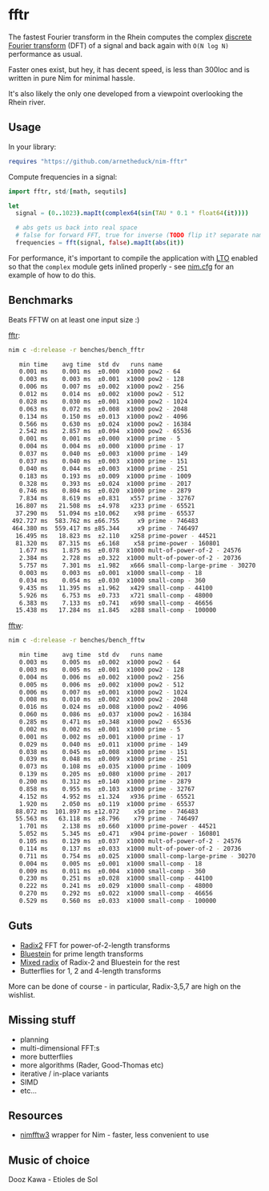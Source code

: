 # fftr

The fastest Fourier transform in the Rhein computes the complex [discrete Fourier transform](https://en.wikipedia.org/wiki/Discrete_Fourier_transform) (DFT) of a signal and back again with `O(N log N)` performance as usual.

Faster ones exist, but hey, it has decent speed, is less than 300loc and is written in pure Nim for minimal hassle.

It's also likely the only one developed from a viewpoint overlooking the Rhein river.

## Usage

In your library:

```nim
requires "https://github.com/arnetheduck/nim-fftr"
```

Compute frequencies in a signal:

```nim
import fftr, std/[math, sequtils]

let
  signal = (0..1023).mapIt(complex64(sin(TAU * 0.1 * float64(it))))

  # abs gets us back into real space
  # false for forward FFT, true for inverse (TODO flip it? separate names?)
  frequencies = fft(signal, false).mapIt(abs(it))
```

For performance, it's important to compile the application with [LTO](https://en.wikipedia.org/wiki/Interprocedural_optimization#WPO_and_LTO) enabled so that the `complex` module gets inlined properly - see [nim.cfg](./nim.cfg) for an example of how to do this.

## Benchmarks

Beats FFTW on at least one input size :)

[fftr](./benches/bench_fftr.nim):

```sh
nim c -d:release -r benches/bench_fftr

   min time    avg time  std dv   runs name
   0.001 ms    0.001 ms  ±0.000  x1000 pow2 - 64
   0.003 ms    0.003 ms  ±0.001  x1000 pow2 - 128
   0.006 ms    0.007 ms  ±0.002  x1000 pow2 - 256
   0.012 ms    0.014 ms  ±0.002  x1000 pow2 - 512
   0.028 ms    0.030 ms  ±0.001  x1000 pow2 - 1024
   0.063 ms    0.072 ms  ±0.008  x1000 pow2 - 2048
   0.134 ms    0.150 ms  ±0.013  x1000 pow2 - 4096
   0.566 ms    0.630 ms  ±0.024  x1000 pow2 - 16384
   2.542 ms    2.857 ms  ±0.094  x1000 pow2 - 65536
   0.001 ms    0.001 ms  ±0.000  x1000 prime - 5
   0.004 ms    0.004 ms  ±0.000  x1000 prime - 17
   0.037 ms    0.040 ms  ±0.003  x1000 prime - 149
   0.037 ms    0.040 ms  ±0.003  x1000 prime - 151
   0.040 ms    0.044 ms  ±0.003  x1000 prime - 251
   0.183 ms    0.193 ms  ±0.009  x1000 prime - 1009
   0.328 ms    0.393 ms  ±0.024  x1000 prime - 2017
   0.746 ms    0.804 ms  ±0.020  x1000 prime - 2879
   7.834 ms    8.619 ms  ±0.831   x557 prime - 32767
  16.807 ms   21.508 ms  ±4.978   x233 prime - 65521
  37.290 ms   51.094 ms ±10.062    x98 prime - 65537
 492.727 ms  583.762 ms ±66.755     x9 prime - 746483
 464.380 ms  559.417 ms ±85.344     x9 prime - 746497
  16.495 ms   18.823 ms  ±2.110   x258 prime-power - 44521
  81.320 ms   87.315 ms  ±6.168    x58 prime-power - 160801
   1.677 ms    1.875 ms  ±0.078  x1000 mult-of-power-of-2 - 24576
   2.384 ms    2.728 ms  ±0.322  x1000 mult-of-power-of-2 - 20736
   5.757 ms    7.301 ms  ±1.982   x666 small-comp-large-prime - 30270
   0.003 ms    0.003 ms  ±0.001  x1000 small-comp - 18
   0.034 ms    0.054 ms  ±0.030  x1000 small-comp - 360
   9.435 ms   11.395 ms  ±1.962   x429 small-comp - 44100
   5.926 ms    6.753 ms  ±0.733   x721 small-comp - 48000
   6.383 ms    7.133 ms  ±0.741   x690 small-comp - 46656
  15.438 ms   17.284 ms  ±1.845   x288 small-comp - 100000
```

[fftw](./benches/bench_fftw.nim):

```sh
nim c -d:release -r benches/bench_fftw

   min time    avg time  std dv   runs name
   0.003 ms    0.005 ms  ±0.002  x1000 pow2 - 64
   0.003 ms    0.005 ms  ±0.001  x1000 pow2 - 128
   0.004 ms    0.006 ms  ±0.002  x1000 pow2 - 256
   0.005 ms    0.006 ms  ±0.002  x1000 pow2 - 512
   0.006 ms    0.007 ms  ±0.001  x1000 pow2 - 1024
   0.008 ms    0.010 ms  ±0.002  x1000 pow2 - 2048
   0.016 ms    0.024 ms  ±0.008  x1000 pow2 - 4096
   0.060 ms    0.086 ms  ±0.037  x1000 pow2 - 16384
   0.285 ms    0.471 ms  ±0.348  x1000 pow2 - 65536
   0.002 ms    0.002 ms  ±0.001  x1000 prime - 5
   0.001 ms    0.002 ms  ±0.001  x1000 prime - 17
   0.029 ms    0.040 ms  ±0.011  x1000 prime - 149
   0.038 ms    0.045 ms  ±0.008  x1000 prime - 151
   0.039 ms    0.048 ms  ±0.009  x1000 prime - 251
   0.073 ms    0.108 ms  ±0.035  x1000 prime - 1009
   0.139 ms    0.205 ms  ±0.080  x1000 prime - 2017
   0.200 ms    0.312 ms  ±0.140  x1000 prime - 2879
   0.858 ms    0.955 ms  ±0.103  x1000 prime - 32767
   4.152 ms    4.952 ms  ±1.324   x936 prime - 65521
   1.920 ms    2.050 ms  ±0.119  x1000 prime - 65537
  88.072 ms  101.897 ms ±12.072    x50 prime - 746483
  55.563 ms   63.118 ms  ±8.796    x79 prime - 746497
   1.701 ms    2.138 ms  ±0.660  x1000 prime-power - 44521
   5.052 ms    5.345 ms  ±0.471   x904 prime-power - 160801
   0.105 ms    0.129 ms  ±0.037  x1000 mult-of-power-of-2 - 24576
   0.114 ms    0.137 ms  ±0.033  x1000 mult-of-power-of-2 - 20736
   0.711 ms    0.754 ms  ±0.025  x1000 small-comp-large-prime - 30270
   0.004 ms    0.005 ms  ±0.001  x1000 small-comp - 18
   0.009 ms    0.011 ms  ±0.004  x1000 small-comp - 360
   0.230 ms    0.251 ms  ±0.028  x1000 small-comp - 44100
   0.222 ms    0.241 ms  ±0.029  x1000 small-comp - 48000
   0.270 ms    0.292 ms  ±0.022  x1000 small-comp - 46656
   0.529 ms    0.560 ms  ±0.033  x1000 small-comp - 100000
```

## Guts

* [Radix2](https://en.wikipedia.org/wiki/Cooley%E2%80%93Tukey_FFT_algorithm#The_radix-2_DIT_case) FFT for power-of-2-length transforms
* [Bluestein](https://en.wikipedia.org/wiki/Chirp_Z-transform#Bluestein.27s_algorithm) for prime length transforms
* [Mixed radix](https://community.arm.com/arm-community-blogs/b/graphics-gaming-and-vr-blog/posts/speeding-up-fast-fourier-transform-mixed-radix-on-mobile-arm-mali-gpu-by-means-of-opencl---part-1) of Radix-2 and Bluestein for the rest
* Butterflies for 1, 2 and 4-length transforms

More can be done of course - in particular, Radix-3,5,7 are high on the wishlist.

## Missing stuff

* planning
* multi-dimensional FFT:s
* more butterflies
* more algorithms (Rader, Good-Thomas etc)
* iterative / in-place variants
* SIMD
* etc...

## Resources

* [nimfftw3](https://github.com/SciNim/nimfftw3) wrapper for Nim - faster, less convenient to use

## Music of choice

Dooz Kawa - Etioles de Sol
